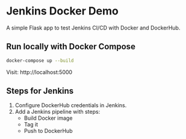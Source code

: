 # Jenkins Docker Demo

A simple Flask app to test Jenkins CI/CD with Docker and DockerHub.

## Run locally with Docker Compose
```bash
docker-compose up --build
```

Visit: http://localhost:5000

## Steps for Jenkins
1. Configure DockerHub credentials in Jenkins.
2. Add a Jenkins pipeline with steps:
   - Build Docker image
   - Tag it
   - Push to DockerHub
